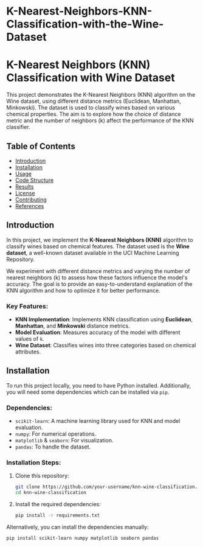 # K-Nearest-Neighbors-KNN-Classification-with-the-Wine-Dataset
# K-Nearest Neighbors (KNN) Classification with Wine Dataset

This project demonstrates the K-Nearest Neighbors (KNN) algorithm on the Wine dataset, using different distance metrics (Euclidean, Manhattan, Minkowski). The dataset is used to classify wines based on various chemical properties. The aim is to explore how the choice of distance metric and the number of neighbors (k) affect the performance of the KNN classifier.

## Table of Contents
- [Introduction](#introduction)
- [Installation](#installation)
- [Usage](#usage)
- [Code Structure](#code-structure)
- [Results](#results)
- [License](#license)
- [Contributing](#contributing)
- [References](#references)

## Introduction

In this project, we implement the **K-Nearest Neighbors (KNN)** algorithm to classify wines based on chemical features. The dataset used is the **Wine dataset**, a well-known dataset available in the UCI Machine Learning Repository. 

We experiment with different distance metrics and varying the number of nearest neighbors (k) to assess how these factors influence the model's accuracy. The goal is to provide an easy-to-understand explanation of the KNN algorithm and how to optimize it for better performance.

### Key Features:
- **KNN Implementation**: Implements KNN classification using **Euclidean**, **Manhattan**, and **Minkowski** distance metrics.
- **Model Evaluation**: Measures accuracy of the model with different values of `k`.
- **Wine Dataset**: Classifies wines into three categories based on chemical attributes.
  
## Installation

To run this project locally, you need to have Python installed. Additionally, you will need some dependencies which can be installed via `pip`.

### Dependencies:
- `scikit-learn`: A machine learning library used for KNN and model evaluation.
- `numpy`: For numerical operations.
- `matplotlib` & `seaborn`: For visualization.
- `pandas`: To handle the dataset.

### Installation Steps:
1. Clone this repository:
    ```bash
    git clone https://github.com/your-username/knn-wine-classification.git
    cd knn-wine-classification
    ```

2. Install the required dependencies:
    ```bash
    pip install -r requirements.txt
    ```

Alternatively, you can install the dependencies manually:
```bash
pip install scikit-learn numpy matplotlib seaborn pandas
